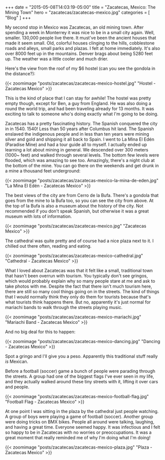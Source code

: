 +++
date = "2015-05-08T14:03:19-05:00"
title = "Zacatecas, Mexico: The Mining Town"
hero = "zacatecas/zacatecas-mexico.jpg"
categories = [ "Blog" ]
+++

My second stop in Mexico was Zacatecas, an old mining town. After spending a week in Monterrey it was nice to be in a small city again. Well, smaller. 130,000 people live there. It must've been the ancient houses that made it seem small. Old, colorful houses clinging to the hills, cobblestone roads and alleys, small parks and plazas. I felt at home immediately. It's also over 8000 feet up in the mountains. Denver brags about being 5280 feet up. The weather was a little cooler and much drier.

Here's the view from the roof of my $6 hostel (can you see the gondola in the distance?):

{{< zoomimage "posts/zacatecas/zacatecas-mexico-hostel.jpg" "Hostel - Zacatecas Mexico" >}}

This is the kind of place that I can stay for awhile! The hostel was pretty empty though, except for Ben, a guy from England. He was also doing a round the world trip, and had been traveling already for 13 months. It was exciting to talk to someone who's doing exactly what I'm going to be doing.

Zacatecas has a pretty fascinating history. The Spanish conquered the city in in 1540. 1540! Less than 50 years after Columbus hit land. The Spanish enslaved the indigenous people and in less than ten years were mining silver and gold and shipping it all back to Spain. I went to La Mina El Edén (Paradise Mine) and had a tour guide all to myself. I actually ended up learning a lot about mining in general. We descended over 300 meters (1000~ feet) and walked through several levels. The bottom few levels were flooded, which was amazing to see too. Amazingly, there's a night club at the bottom of the mine. You can go there on the weekends and get drunk in a mine a thousand feet underground:

{{< zoomimage "posts/zacatecas/zacatecas-mexico-la-mina-de-eden.jpg" "La Mina El Edén - Zacatecas Mexico" >}}

The best views of the city are from Cerro de la Bufa. There's a gondola that goes from the mine to la Bufa too, so you can see the city from above. At the top of la Bufa is also a museum about the history of the city. Not recommended if you don't speak Spanish, but otherwise it was a great museum with lots of information.

{{< zoomimage "posts/zacatecas/zacatecas-mexico.jpg" "Zacatecas Mexico" >}}

The cathedral was quite pretty and of course had a nice plaza next to it. I chilled out there often, reading and eating.

{{< zoomimage "posts/zacatecas/zacatecas-mexico-cathedral.jpg" "Cathedral - Zacatecas Mexico" >}}

What I loved about Zacatecas was that it felt like a small, traditional town that hasn't been overrun with tourism. You typically don't see gringos, which would probably explain why so many people stare at me and ask to take photos with me. Despite the fact that there isn't much tourism here, there are still so many cool things going on in the streets. The kind of things that I would normally think they only do them for tourists because that's what tourists think happens there. But no, apparently it's just normal for mariachi bands to walk through the streets playing music.

{{< zoomimage "posts/zacatecas/zacatecas-mexico-mariachi.jpg" "Mariachi Band - Zacatecas Mexico" >}}

And no big deal for this to happen:

{{< zoomimage "posts/zacatecas/zacatecas-mexico-dancing.jpg" "Dancing - Zacatecas Mexico" >}}

Spot a gringo and I'll give you a peso. Apparently this traditional stuff really *is* Mexican.

Before a football (soccer) game a bunch of people were parading through the streets. A group had one of the biggest flags I've ever seen in my life, and they actually walked around these tiny streets with it, lifting it over cars and people.

{{< zoomimage "posts/zacatecas/zacatecas-mexico-football-flag.jpg" "Football Flag - Zacatecas Mexico" >}}

At one point I was sitting in the plaza by the cathedral just people watching. A group of boys were playing a game of football (soccer). Another group were doing tricks on BMX bikes. People all around were talking, laughing, and having a great time. Everyone seemed happy. It was infectious and I felt so happy to be in Zacatecas with no worries or preoccupations. It was a great moment that really reminded me of why I'm doing what I'm doing!

{{< zoomimage "posts/zacatecas/zacatecas-mexico-plaza.jpg" "Plaza - Zacatecas Mexico" >}}
